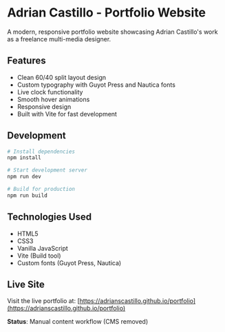 # Adrian Castillo - Portfolio Website

A modern, responsive portfolio website showcasing Adrian Castillo's work as a freelance multi-media designer.

## Features

- Clean 60/40 split layout design
- Custom typography with Guyot Press and Nautica fonts
- Live clock functionality
- Smooth hover animations
- Responsive design
- Built with Vite for fast development

## Development

```bash
# Install dependencies
npm install

# Start development server
npm run dev

# Build for production
npm run build
```

## Technologies Used

- HTML5
- CSS3
- Vanilla JavaScript
- Vite (Build tool)
- Custom fonts (Guyot Press, Nautica)

## Live Site

Visit the live portfolio at: [https://adrianscastillo.github.io/portfolio](https://adrianscastillo.github.io/portfolio)

**Status**: Manual content workflow (CMS removed)
